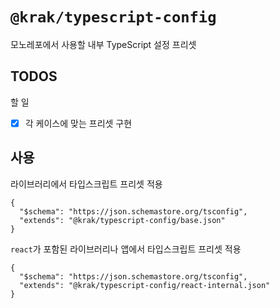 # `@krak/typescript-config`

모노레포에서 사용할 내부 TypeScript 설정 프리셋

## TODOS

할 일

- [x] 각 케이스에 맞는 프리셋 구현

## 사용

라이브러리에서 타입스크립트 프리셋 적용

```
{
  "$schema": "https://json.schemastore.org/tsconfig",
  "extends": "@krak/typescript-config/base.json"
}
```

`react`가 포함된 라이브러리나 앱에서 타입스크립트 프리셋 적용

```
{
  "$schema": "https://json.schemastore.org/tsconfig",
  "extends": "@krak/typescript-config/react-internal.json"
}
```